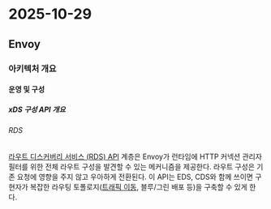 # 2025-10-29

## Envoy

### 아키텍처 개요

#### 운영 및 구성

##### xDS 구성 API 개요

###### RDS

[라우트 디스커버리 서비스 (RDS) API][config-http-http-connection-manager-route-discvoery-service] 계층은 Envoy가 런타임에 HTTP 커넥션 관리자 필터를 위한 전체 라우트 구성을 발견할 수 있는 메커니즘을 제공한다. 라우트 구성은 기존 요청에 영향을 주지 않고 우아하게 전환된다. 이 API는 EDS, CDS와 함께 쓰이면 구현자가 복잡한 라우팅 토폴로지([트래픽 이동][config-http-http-connection-manager-traffic-shifting-splitting], 블루/그린 배포 등)을 구축할 수 있게 한다.

[config-http-http-connection-manager-route-discvoery-service]: https://www.envoyproxy.io/docs/envoy/latest/configuration/http/http_conn_man/rds#config-http-conn-man-rds
[config-http-http-connection-manager-traffic-shifting-splitting]: https://www.envoyproxy.io/docs/envoy/latest/configuration/http/http_conn_man/traffic_splitting#config-http-conn-man-route-table-traffic-splitting
